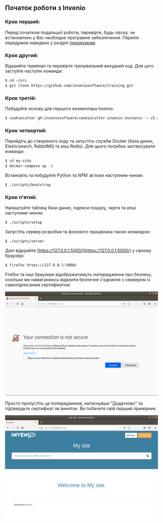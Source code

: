 ## Початок роботи з Invenio

### Крок перший:

Перед початком подальшої роботи, перевірте, будь-ласка, чи встановлено у Вас необхідне програмне забезпечення. Перелік передумов наведено у розділі [передумови](002-prerequisites/)

### Крок другий:

Відкрийте термінал та перевірте тренувальний вихудний код. Для цого застуйте наступні команди:

```bash
$ cd ~/src
$ git clone https://github.com/inveniosoftware/training.git
```

### Крок третій:

Побудуйте основу для першого екземпляра Invenio:

```bash
$ cookiecutter gh:inveniosoftware/cookiecutter-invenio-instance -c v3.4 --no-input
```

### Крок четвертий:
Перейдіть до створеного коду та запустіть служби Docker (база даних, Elasticsearch, RabbitMQ та кеш Redis). Для цього 
потрібно заствосувати команди:

```bash
$ cd my-site
$ docker-compose up -d
```

Встановіть та побудуйте Python та NPM зв'язки наступним чином:

```bash
$ ./scripts/bootstrap
```

### Крок п'ятий:

Налаштуйте таблиці бази даних, індекси пошуку, черги та кеші наступним чином:

```bash
$ ./scripts/setup
```

Запустіть сервер розробки та фонового працівника такою командою:

```bash
$ ./scripts/server
```
Далі відкрийте [https://127.0.0.1:5000/](https://127.0.0.1:5000/) у своєму браузері:

```bash
$ firefox https://127.0.0.1:5000/
```

Firefox та інші браузери відображатимуть попередження про безпеку, оскільки ми намагаємось
відкрити безпечне з'єднання з сервером із самопідписаним сертифікатом:

![Попередження](Попередження.png)

Просто пропустіть це попередження, натиснувши "Додатково" та підтвердьте сертифікат
як виняток. Ви побачите свій перший примірник:

![FirstPage](FirstPage.png)
